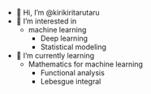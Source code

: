 - 👋 Hi, I’m @kirikiritarutaru
- 👀 I’m interested in 
  - machine learning
    - Deep learning
    - Statistical modeling
- 🌱 I’m currently learning 
  - Mathematics for machine learning
    - Functional analysis
    - Lebesgue integral

